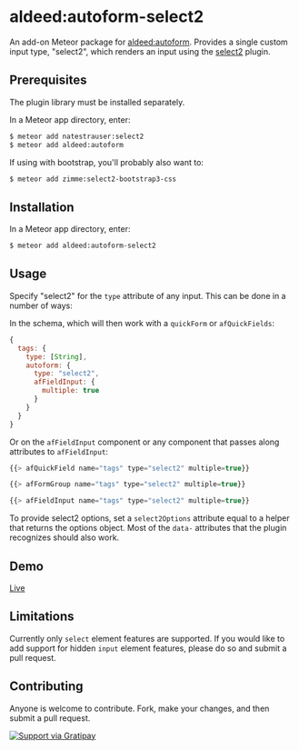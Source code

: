 aldeed:autoform-select2
=========================

An add-on Meteor package for [aldeed:autoform](https://github.com/aldeed/meteor-autoform). Provides a single custom input type, "select2", which renders an input using the [select2](http://ivaynberg.github.io/select2/) plugin.

## Prerequisites

The plugin library must be installed separately.

In a Meteor app directory, enter:

```bash
$ meteor add natestrauser:select2
$ meteor add aldeed:autoform
```

If using with bootstrap, you'll probably also want to:

```bash
$ meteor add zimme:select2-bootstrap3-css
```

## Installation

In a Meteor app directory, enter:

```bash
$ meteor add aldeed:autoform-select2
```

## Usage

Specify "select2" for the `type` attribute of any input. This can be done in a number of ways:

In the schema, which will then work with a `quickForm` or `afQuickFields`:

```js
{
  tags: {
    type: [String],
    autoform: {
      type: "select2",
      afFieldInput: {
        multiple: true
      }
    }
  }
}
```

Or on the `afFieldInput` component or any component that passes along attributes to `afFieldInput`:

```js
{{> afQuickField name="tags" type="select2" multiple=true}}

{{> afFormGroup name="tags" type="select2" multiple=true}}

{{> afFieldInput name="tags" type="select2" multiple=true}}
```

To provide select2 options, set a `select2Options` attribute equal to a helper that returns the options object. Most of the `data-` attributes that the plugin recognizes should also work.

## Demo

[Live](http://autoform.meteor.com/types)

## Limitations

Currently only `select` element features are supported. If you would like to add support for hidden `input` element features, please do so and submit a pull request.

## Contributing

Anyone is welcome to contribute. Fork, make your changes, and then submit a pull request.

[![Support via Gratipay](https://cdn.rawgit.com/gratipay/gratipay-badge/2.1.3/dist/gratipay.png)](https://gratipay.com/aldeed/)

